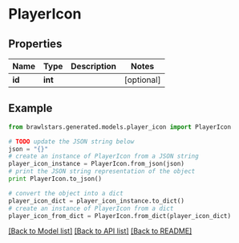 # PlayerIcon


## Properties
Name | Type | Description | Notes
------------ | ------------- | ------------- | -------------
**id** | **int** |  | [optional] 

## Example

```python
from brawlstars.generated.models.player_icon import PlayerIcon

# TODO update the JSON string below
json = "{}"
# create an instance of PlayerIcon from a JSON string
player_icon_instance = PlayerIcon.from_json(json)
# print the JSON string representation of the object
print PlayerIcon.to_json()

# convert the object into a dict
player_icon_dict = player_icon_instance.to_dict()
# create an instance of PlayerIcon from a dict
player_icon_from_dict = PlayerIcon.from_dict(player_icon_dict)
```
[[Back to Model list]](../README.md#documentation-for-models) [[Back to API list]](../README.md#documentation-for-api-endpoints) [[Back to README]](../README.md)


